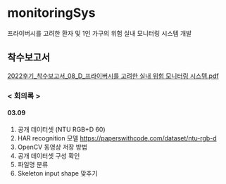# monitoringSys
프라이버시를 고려한 환자 및 1인 가구의 위험 실내 모니터링 시스템 개발

## 착수보고서
[2022후기_착수보고서_08_D_프라이버시를 고려한 실내 위험 모니터링 시스템.pdf](https://github.com/ashjang/monitoringSys/files/10928674/2022._._08_D_.pdf)



### < 회의록 >
#### 03.09
1. 공개 데이터셋 (NTU RGB+D 60)
2. HAR recognition 모델 https://paperswithcode.com/dataset/ntu-rgb-d
3. OpenCV 동영상 저장 방법 
4. 공개 데이터셋 구성  확인
5. 파일명 분류 
6. Skeleton input shape 맞추기
